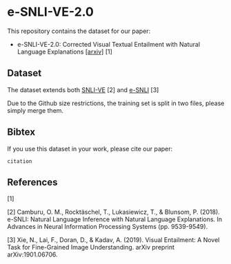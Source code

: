 # e-SNLI-VE-2.0

This repository contains the dataset for our paper: 

* e-SNLI-VE-2.0: Corrected Visual Textual Entailment with Natural Language Explanations [[arxiv]](https://arxiv.org) [1]

## Dataset

The dataset extends both [SNLI-VE](https://github.com/necla-ml/SNLI-VE) [2] and [e-SNLI](https://github.com/OanaMariaCamburu/e-SNLI) [3]

Due to the Github size restrictions, the training set is split in two files, please simply merge them.

## Bibtex

If you use this dataset in your work, please cite our paper:

```
citation
```


## References

[1] 

[2] Camburu, O. M., Rocktäschel, T., Lukasiewicz, T., & Blunsom, P. (2018). e-SNLI: Natural Language Inference with Natural Language Explanations. In Advances in Neural Information Processing Systems (pp. 9539-9549).

[3] Xie, N., Lai, F., Doran, D., & Kadav, A. (2019). Visual Entailment: A Novel Task for Fine-Grained Image Understanding. arXiv preprint arXiv:1901.06706.


